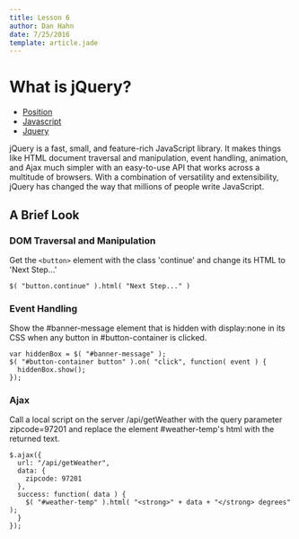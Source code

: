 ```yaml
---
title: Lesson 6
author: Dan Hahn
date: 7/25/2016
template: article.jade
---
```


# What is jQuery?

* [Position]()
* [Javascript](javascript.html)
* [Jquery](jquery.html)

jQuery is a fast, small, and feature-rich JavaScript library. It makes things like HTML document traversal and manipulation, event handling, animation, and Ajax much simpler with an easy-to-use API that works across a multitude of browsers. With a combination of versatility and extensibility, jQuery has changed the way that millions of people write JavaScript.

## A Brief Look

### DOM Traversal and Manipulation

Get the `<button>` element with the class 'continue' and change its HTML to 'Next Step...'

	$( "button.continue" ).html( "Next Step..." )

### Event Handling

Show the #banner-message element that is hidden with  display:none in its CSS when any button in #button-container is clicked.

	var hiddenBox = $( "#banner-message" );
	$( "#button-container button" ).on( "click", function( event ) {
	  hiddenBox.show();
	});

### Ajax

Call a local script on the server /api/getWeather with the query parameter zipcode=97201 and replace the element #weather-temp's html with the returned text.

	$.ajax({
	  url: "/api/getWeather",
	  data: {
	    zipcode: 97201
	  },
	  success: function( data ) {
	    $( "#weather-temp" ).html( "<strong>" + data + "</strong> degrees" );
	  }
	});
